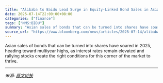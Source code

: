 ```yaml
---
title: "Alibaba to Baidu Lead Surge in Equity-Linked Bond Sales in Asia"
date: 2025-07-14T22:00:00+08:00
categories: ["finance"]
tags: ["NMS:BIDU"]
summary: "Asian sales of bonds that can be turned into shares have soared in 2025, heading toward multiyear highs, as interest rates remain elevated and rallying stocks create the right conditions for this corn"
source_url: "https://www.bloomberg.com/news/articles/2025-07-14/alibaba-to-baidu-lead-surge-in-equity-linked-bond-sales-in-asia"
---
```


Asian sales of bonds that can be turned into shares have soared in 2025, heading toward multiyear highs, as interest rates remain elevated and rallying stocks create the right conditions for this corner of the market to thrive.

---

*来源: [原文链接](https://www.bloomberg.com/news/articles/2025-07-14/alibaba-to-baidu-lead-surge-in-equity-linked-bond-sales-in-asia)*
